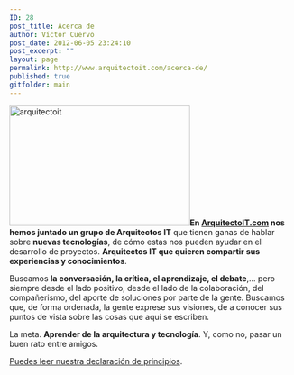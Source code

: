 ```yaml
---
ID: 28
post_title: Acerca de
author: Víctor Cuervo
post_date: 2012-06-05 23:24:10
post_excerpt: ""
layout: page
permalink: http://www.arquitectoit.com/acerca-de/
published: true
gitfolder: main
---
```

<img class="alignright size-full wp-image-534 pull-right" src="http://www.arquitectoit.com/wp-content/uploads/2014/12/arquitectoit.jpg" alt="arquitectoit" width="320" height="213" /><strong>En <a title="Arquitecto IT" href="http://www.arquitectoit.com" target="_blank" rel="noopener noreferrer">ArquitectoIT.com</a> nos hemos juntado un grupo de Arquitectos IT</strong> que tienen ganas de hablar sobre <strong>nuevas tecnologías</strong>, de cómo estas nos pueden ayudar en el desarrollo de proyectos. <strong>Arquitectos IT que quieren compartir sus experiencias y conocimientos</strong>.

Buscamos <strong>la conversación, la crítica, el aprendizaje, el debate</strong>,... pero siempre desde el lado positivo, desde el lado de la colaboración, del compañerismo, del aporte de soluciones por parte de la gente. Buscamos que, de forma ordenada, la gente exprese sus visiones, de a conocer sus puntos de vista sobre las cosas que aquí se escriben.

La meta. <strong>Aprender de la arquitectura y tecnología</strong>. Y, como no, pasar un buen rato entre amigos.

<a title="Declaración de Principios de Arquitecto IT" href="http://www.arquitectoit.com/general/arquitectoit-com-arquitectos-hablando-de-tecnologia-y-arquitectura/">Puedes leer nuestra declaración de principios</a>.

